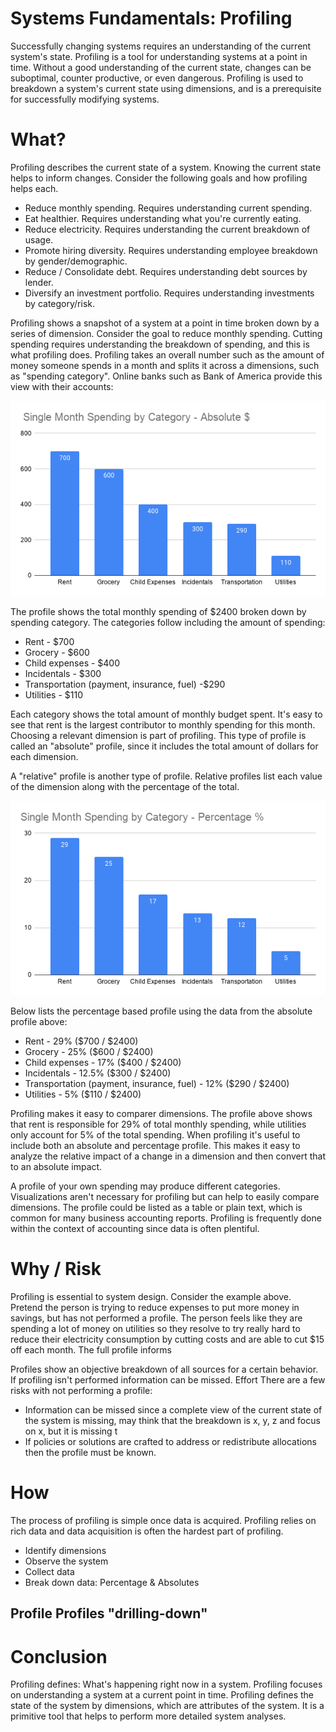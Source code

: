 # Systems Fundamentals: Profiling

Successfully changing systems requires an understanding of the current system's state. Profiling is a tool for understanding systems at a point in time. Without a good understanding of the current state, changes can be suboptimal, counter productive, or even dangerous. Profiling is used to breakdown a system's current state using dimensions, and is a prerequisite for successfully modifying systems.

# What?

Profiling describes the current state of a system. Knowing the current state helps to inform changes. Consider the following goals and how profiling helps each.

- Reduce monthly spending. Requires understanding current spending.
- Eat healthier. Requires understanding what you're currently eating.
- Reduce electricity. Requires understanding the current breakdown of usage.
- Promote hiring diversity. Requires understanding employee breakdown by gender/demographic.
- Reduce / Consolidate debt. Requires understanding debt sources by lender.
- Diversify an investment portfolio. Requires understanding investments by category/risk.

Profiling shows a snapshot of a system at a point in time broken down by a series of dimension. Consider the goal to reduce monthly spending. Cutting spending requires understanding the breakdown of spending, and this is what profiling does. Profiling takes an overall number such as the amount of money someone spends in a month and splits it across a dimensions, such as "spending category". Online banks such as Bank of America provide this view with their accounts:

<p align="center">
  <img src="static/profile_spending_absolute.png">
</p>

The profile shows the total monthly spending of $2400 broken down by spending category. The categories follow including the amount of spending:

- Rent - $700
- Grocery - $600
- Child expenses - $400
- Incidentals - $300
- Transportation (payment, insurance, fuel) -$290
- Utilities - $110

Each category shows the total amount of monthly budget spent. It's easy to see that rent is the largest contributor to monthly spending for this month. Choosing a relevant dimension is part of profiling. This type of profile is called an "absolute" profile, since it includes the total amount of dollars for each dimension. 

A "relative" profile is another type of profile. Relative profiles list each value of the dimension along with the percentage of the total. 

<p align="center">
  <img src="static/profile_spending_relative.png">
</p>

Below lists the percentage based profile using the data from the absolute profile above:

- Rent - 29% ($700 / $2400)
- Grocery - 25% ($600 / $2400)
- Child expenses - 17% ($400 / $2400)
- Incidentals - 12.5% ($300 / $2400)
- Transportation (payment, insurance, fuel) - 12% ($290 / $2400)
- Utilities - 5% ($110 / $2400)

Profiling makes it easy to comparer dimensions. The profile above shows that rent is responsible for 29% of total monthly spending, while utilities only account for 5% of the total spending. When profiling it's useful to include both an absolute and percentage profile. This makes it easy to analyze the relative impact of a change in a dimension and then convert that to an absolute impact.

A profile of your own spending may produce different categories. Visualizations aren't necessary for profiling but can help to easily compare dimensions. The profile could be listed as a table or plain text, which is common for many business accounting reports. Profiling is frequently done within the context of accounting since data is often plentiful.

# Why / Risk

Profiling is essential to system design. Consider the example above. Pretend the person is trying to reduce expenses to put more money in savings, but has not performed a profile. The person feels like they are spending a lot of money on utilities so they resolve to try really hard to reduce their electricity consumption by cutting costs and are able to cut $15 off each month. The full profile informs 

Profiles show an objective breakdown of all sources for a certain behavior. If profiling isn't performed information can be missed. Effort There are a few risks with not performing a profile:

- Information can be missed since a complete view of the current state of the system is missing, may think that the breakdown is x, y, z and focus on x, but it is missing t
- If policies or solutions are crafted to address or redistribute allocations then the profile must be known. 

# How

The process of profiling is simple once data is acquired. Profiling relies on rich data and data acquisition is often the hardest part of profiling.

- Identify dimensions
- Observe the system
- Collect data
- Break down data: Percentage & Absolutes

## Profile Profiles "drilling-down"


# Conclusion

Profiling defines: What's happening right now in a system. Profiling focuses on understanding a system at a current point in time. Profiling defines the state of the system by dimensions, which are attributes of the system. It is a primitive tool that helps to perform more detailed system analyses.  
